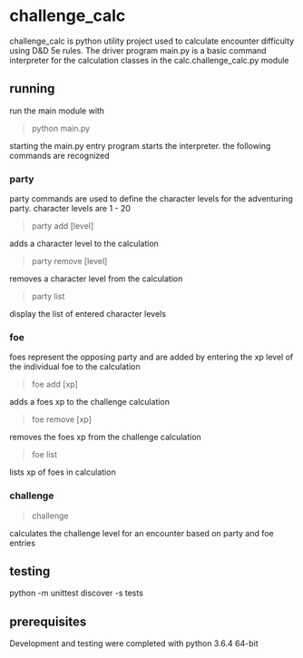 # challenge_calc

challenge_calc is python utility project used to calculate encounter difficulty using D&D 5e rules.  The driver program main.py is a basic command interpreter for the calculation classes in the calc.challenge_calc.py module

## running

run the main module with 

> python main.py

starting the main.py entry program starts the interpreter. the following commands are recognized

### party

party commands are used to define the character levels for the adventuring party.  character levels are 1 - 20

> party add [level]

adds a character level to the calculation

> party remove [level]

removes a character level from the calculation

> party list

display the list of entered character levels

### foe

foes represent the opposing party and are added by entering the xp level of the individual foe to the calculation

> foe add [xp]

adds a foes xp to the challenge calculation

> foe remove [xp]

removes the foes xp from the challenge calculation

> foe list

lists xp of foes in calculation

### challenge

> challenge

calculates the challenge level for an encounter based on party and foe entries

## testing

python -m  unittest discover -s tests

## prerequisites

Development and testing were completed with python 3.6.4 64-bit
